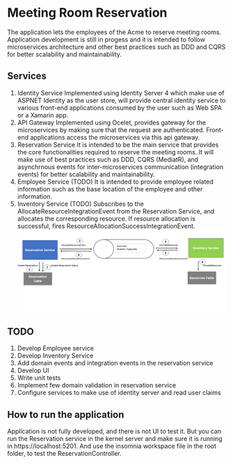 # Meeting Room Reservation
  The application lets the employees of the Acme to reserve meeting rooms. Application development is still in progess and it is intended to follow microservices architecture and other best practices such as DDD and CQRS for better scalability and maintainability.
## Services
  1. Identity Service
    Implemented using Identity Server 4 which make use of ASPNET Identity as the user store, will provide central identity service to various front-end applications consumed by the user such as Web SPA or a Xamarin app.
  2. API Gateway
    Implemented using Ocelet, provides gateway for the microservices by making sure that the request are authenticated. Front-end applications access the microservices via this api gateway.
  3. Reservation Service
    It is intended to be the main service that provides the core functionalities required to reserve the meeting rooms. It will make use of best practices such as DDD, CQRS (MediatR), and asynchrnous events for inter-microservices communication (integration events) for better scalability and maintainability.
  4. Employee Service (TODO)
    It is intended to provide employee related information such as the base location of the employee and other information.
  5. Inventory Service (TODO)
    Subscribes to the AllocateResourceIntegrationEvent from the Reservation Service, and allocates the corresponding resource. If resource allocation is successful, fires ResourceAllocationSuccessIntegrationEvent.
    ![AllocateResourceIntegration](https://github.com/Kanagamanikandan/RoomReservation/blob/master/img/ResourceAllocationIntegrationEvent.PNG)
## TODO
  1. Develop Employee service
  2. Develop Inventory Service
  3. Add domain events and integration events in the reservation service
  4. Develop UI
  5. Write unit tests
  6. Implement few domain validation in reservation service
  7. Configure services to make use of identity server and read user claims

## How to run the application
  Application is not fully developed, and there is not UI to test it. But you can run the Reservation service in the kernel server and make sure it is running in https://localhost:5201. And use the insomnia workspace file in the root folder, to test the ReservationController.

